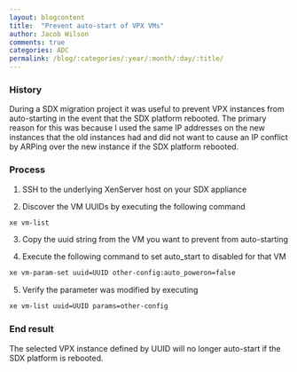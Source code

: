 ```yaml
---
layout: blogcontent
title:  "Prevent auto-start of VPX VMs"
author: Jacob Wilson
comments: true
categories: ADC
permalink: /blog/:categories/:year/:month/:day/:title/
---
```


### History

During a SDX migration project it was useful to prevent VPX instances from auto-starting in the event that the SDX platform rebooted.  The primary reason for this was because I used the same IP addresses on the new instances that the old instances had and did not want to cause an IP conflict by ARPing over the new instance if the SDX platform rebooted.

### Process

1. SSH to the underlying XenServer host on your SDX appliance

2. Discover the VM UUIDs by executing the following command

~~~ bash
xe vm-list
~~~

3. Copy the uuid string from the VM you want to prevent from auto-starting

4. Execute the following command to set auto_start to disabled for that VM

~~~ bash
xe vm-param-set uuid=UUID other-config:auto_poweron=false
~~~

5. Verify the parameter was modified by executing

~~~ bash
xe vm-list uuid=UUID params=other-config
~~~

### End result

The selected VPX instance defined by UUID will no longer auto-start if the SDX platform is rebooted.
